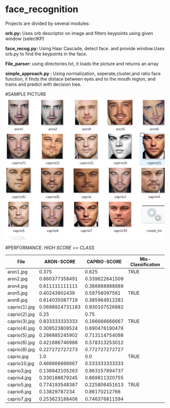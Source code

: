 # face_recognition
Projects are divided by several modules:

**orb.py:** Uses orb descriptor on image and filters keypoints using given window (selectKP)

**face_recog.py:** Using Haar Cascade, detect face. and provide window.Uses orb.py to find the keypoints in the face. 

**File_parser:** using directories.txt, it loads the picture and returns an array 

**simple_approach.py :** Using normalization, seperate,cluster,and ratio face function, it finds the distace between eyes and to the mouth region, and trains and predict with  decision tree.



#SAMPLE PICTURE 
![alt Image(PICTURES USED FOR TESTING) ](testing.PNG)

#PERFORMANCE: 
*HIGH SCORE == CLASS*

File |	 ARON-SCORE |	 CAPRIO-SCORE	|Mis-Classification| 
-----|-------|--------|------|			
aron1.jpg |	 0.375 |	 0.625 | TRUE|	
aron2.jpg |	 0.660377358491 |	 0.339622641509 ||	
aron4.jpg |	 0.611111111111 |	 0.388888888889 ||	
aron5.jpg |	 0.40243902439 |	 0.59756097561 |TRUE|	
aron6.jpg |	 0.614035087719 |	 0.385964912281 ||	
caprio(1).jpg |	 0.0698924731183 |	 0.930107526882 ||	
caprio(2).jpg |	 0.25 |	 0.75 ||	
caprio(3).jpg |	 0.833333333333 |	 0.166666666667 |TRUE|	
caprio(4).jpg |	 0.309523809524 |	 0.690476190476 ||	
caprio(5).jpg |	 0.286885245902 |	 0.713114754098 ||	
caprio(6).jpg |	 0.421686746988 |	 0.578313253012 ||	
caprio(8).jpg |	 0.227272727273 |	 0.772727272727 ||	
caprio.jpg |	 1.0 |	 0.0 |TRUE|	
caprio10.jpg |	 0.466666666667 |	 0.533333333333 ||	
caprio3.jpg |	 0.136842105263 |	 0.863157894737 ||	
caprio4.jpg |	 0.330188679245 |	 0.669811320755 ||	
caprio5.jpg |	 0.774193548387 |	 0.225806451613 |TRUE|	
caprio6.jpg |	 0.13829787234 |	 0.86170212766 ||	
caprio7.jpg |	 0.253623188406 |	 0.746376811594 ||	


